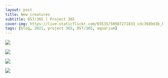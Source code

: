 ```yaml
---
layout: post
title: New creatures
subtitle: 057/365 | Project 365
cover-img: https://live.staticflickr.com/65535/50987271833_cdc3689d3b_h.jpg
tags: [blog, 2021, project 365, 057/365, aquarium]
---
```

<style>
  .intro-header.big-img {
    background-position:bottom }
</style>
<p class="post-img-wrap">
  <img src="https://live.staticflickr.com/65535/50987271853_00c185a216_h.jpg">
</p>
<p class="post-img-wrap">
  <img src="https://live.staticflickr.com/65535/50984668247_6e05f6b2b1_o.jpg">
</p>
<p class="post-img-wrap">
  <img src="https://live.staticflickr.com/65535/50983855163_13844d00ae_h.jpg">
</p>
<p class="post-img-wrap">
  <img src="https://live.staticflickr.com/65535/50984560041_d9e97a36b5_h.jpg">
</p>
